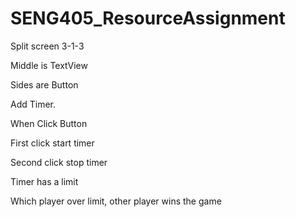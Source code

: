 # SENG405_ResourceAssignment
Split screen 3-1-3<br />

Middle is TextView<br />

Sides are Button<br />

Add Timer.<br />

When Click Button<br /> 

First click start timer<br />

Second click stop timer<br />

Timer has a limit<br />

Which player over limit, other player wins the game<br />

